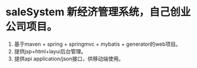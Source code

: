 # saleSystem 新经济管理系统，自己创业公司项目。

1. 基于maven + spring + springmvc + mybatis + generator的web项目。
2. 提供jsp+html+layui后台管理。
3. 提供api application/json接口，供移动端使用。

